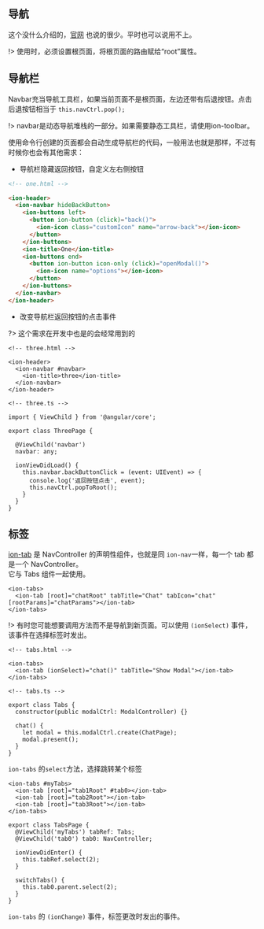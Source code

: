 ## 导航
这个没什么介绍的，[官网](https://ionicframework.com/docs/api/components/nav/Nav/) 也说的很少。平时也可以说用不上。

!> 使用时，必须设置根页面，将根页面的路由赋给“root”属性。

## 导航栏
Navbar充当导航工具栏，如果当前页面不是根页面，左边还带有后退按钮。点击后退按钮相当于 `this.navCtrl.pop();`

!> navbar是动态导航堆栈的一部分。如果需要静态工具栏，请使用ion-toolbar。

使用命令行创建的页面都会自动生成导航栏的代码，一般用法也就是那样，不过有时候你也会有其他需求：

* 导航栏隐藏返回按钮，自定义左右侧按钮

```html
<!-- one.html -->

<ion-header>
  <ion-navbar hideBackButton>
    <ion-buttons left>
      <button ion-button (click)="back()">
        <ion-icon class="customIcon" name="arrow-back"></ion-icon>
      </button>
    </ion-buttons>
    <ion-title>One</ion-title>
    <ion-buttons end>
      <button ion-button icon-only (click)="openModal()">
        <ion-icon name="options"></ion-icon>
      </button>
    </ion-buttons>
  </ion-navbar>
</ion-header>
```
* 改变导航栏返回按钮的点击事件

?> 这个需求在开发中也是的会经常用到的

```
<!-- three.html -->

<ion-header>
  <ion-navbar #navbar>
    <ion-title>three</ion-title>
  </ion-navbar>
</ion-header>

<!-- three.ts -->

import { ViewChild } from '@angular/core';

export class ThreePage {

  @ViewChild('navbar')
  navbar: any;

  ionViewDidLoad() {
    this.navbar.backButtonClick = (event: UIEvent) => {
      console.log('返回按钮点击', event);
      this.navCtrl.popToRoot();
    }
  }
}
```

## 标签
[ion-tab](https://ionicframework.com/docs/api/components/tabs/Tab/) 是 NavController 的声明性组件，也就是同 `ion-nav`一样，每一个 tab 都是一个 NavController。<br>
它与 Tabs 组件一起使用。

```
<ion-tabs>
  <ion-tab [root]="chatRoot" tabTitle="Chat" tabIcon="chat" [rootParams]="chatParams"></ion-tab>
</ion-tabs>
```

!> 有时您可能想要调用方法而不是导航到新页面。可以使用 `(ionSelect)` 事件，该事件在选择标签时发出。

```
<!-- tabs.html -->

<ion-tabs>
  <ion-tab (ionSelect)="chat()" tabTitle="Show Modal"></ion-tab>
</ion-tabs>

<!-- tabs.ts -->

export class Tabs {
  constructor(public modalCtrl: ModalController) {}

  chat() {
    let modal = this.modalCtrl.create(ChatPage);
    modal.present();
  }
}
```

`ion-tabs` 的`select`方法，选择跳转某个标签

```
<ion-tabs #myTabs>
  <ion-tab [root]="tab1Root" #tab0></ion-tab>
  <ion-tab [root]="tab2Root"></ion-tab>
  <ion-tab [root]="tab3Root"></ion-tab>
</ion-tabs>

export class TabsPage {
  @ViewChild('myTabs') tabRef: Tabs;
  @ViewChild('tab0') tab0: NavController;

  ionViewDidEnter() {
    this.tabRef.select(2);
  }

  switchTabs() {
    this.tab0.parent.select(2);
  }
}
```

`ion-tabs` 的 `(ionChange)` 事件，标签更改时发出的事件。